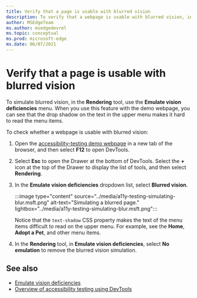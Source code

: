 ```yaml
---
title: Verify that a page is usable with blurred vision
description: To verify that a webpage is usable with blurred vision, in the Rendering tool, use the Emulate vision deficiencies dropdown list.
author: MSEdgeTeam
ms.author: msedgedevrel
ms.topic: conceptual
ms.prod: microsoft-edge
ms.date: 06/07/2021
---
```

# Verify that a page is usable with blurred vision

<!-- Rendering tool: Emulate vision deficiencies: Blurred vision -->

To simulate blurred vision, in the **Rendering** tool, use the **Emulate vision deficiencies** menu.  When you use this feature with the demo webpage, you can see that the drop shadow on the text in the upper menu makes it hard to read the menu items.

To check whether a webpage is usable with blurred vision:

1. Open the [accessibility-testing demo webpage](https://microsoftedge.github.io/DevToolsSamples/a11y-testing/page-with-errors.html) in a new tab of the browser, and then select **F12** to open DevTools.

1. Select **Esc** to open the Drawer at the bottom of DevTools.  Select the **+** icon at the top of the Drawer to display the list of tools, and then select **Rendering**.

1. In the **Emulate vision deficiencies** dropdown list, select **Blurred vision**.

   :::image type="content" source="../media/a11y-testing-simulating-blur.msft.png" alt-text="Simulating a blurred page." lightbox="../media/a11y-testing-simulating-blur.msft.png":::

    Notice that the `text-shadow` CSS property makes the text of the menu items difficult to read on the upper menu. For example, see the **Home**, **Adopt a Pet**, and other menu items.

1. In the **Rendering** tool, in **Emulate vision deficiencies**, select **No emulation** to remove the blurred vision simulation.


<!-- ====================================================================== -->
## See also

*  [Emulate vision deficiencies](emulate-vision-deficiencies.md)
*  [Overview of accessibility testing using DevTools](accessibility-testing-in-devtools.md)
